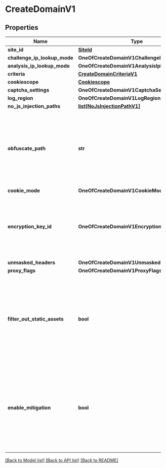 # CreateDomainV1

## Properties
Name | Type | Description | Notes
------------ | ------------- | ------------- | -------------
**site_id** | [**SiteId**](SiteId.md) |  | 
**challenge_ip_lookup_mode** | **OneOfCreateDomainV1ChallengeIpLookupMode** |  | [optional] 
**analysis_ip_lookup_mode** | **OneOfCreateDomainV1AnalysisIpLookupMode** |  | [optional] 
**criteria** | [**CreateDomainCriteriaV1**](CreateDomainCriteriaV1.md) |  | 
**cookiescope** | [**Cookiescope**](Cookiescope.md) |  | 
**captcha_settings** | **OneOfCreateDomainV1CaptchaSettings** |  | [optional] 
**log_region** | **OneOfCreateDomainV1LogRegion** |  | [optional] 
**no_js_injection_paths** | [**list[NoJsInjectionPathV1]**](NoJsInjectionPathV1.md) |  | [optional] 
**obfuscate_path** | **str** | It is recommended to omit this field or set it to null when creating a Domain, which will cause a new value to be generated by the server.  | [optional] 
**cookie_mode** | **OneOfCreateDomainV1CookieMode** |  | [optional] 
**encryption_key_id** | **OneOfCreateDomainV1EncryptionKeyId** | Provide an ID to copy an already existing key. If &#x60;null&#x60;, a copy of the account default encryption key will be used. | [optional] 
**unmasked_headers** | **OneOfCreateDomainV1UnmaskedHeaders** |  | [optional] 
**proxy_flags** | **OneOfCreateDomainV1ProxyFlags** |  | [optional] 
**filter_out_static_assets** | **bool** | CWAF Only: Prevents certain static asset paths from being analyzed by ABP. Currently, this filters paths matching the following regular expression:  \&quot;\\.(js|gif|jpe?g|ico|png|css|svg?z|woff2?|ttf)$\&quot; | [optional] 
**enable_mitigation** | **bool** | If set to false, all Conditions in all related Policies will behave as if they were passive. If set to true, all Conditions will behave according to their state (active or passive). | [optional] [default to True]

[[Back to Model list]](../README.md#documentation-for-models) [[Back to API list]](../README.md#documentation-for-api-endpoints) [[Back to README]](../README.md)


